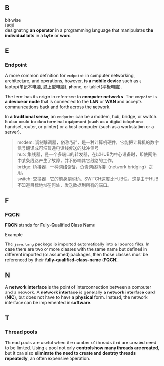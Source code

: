

## B

bit·wise  
[adj]  
designating **an operator** in a programming language that manipulates **the individual bits** in a **byte** or **word**.

## E

### Endpoint

A more common definition for `endpoint` in computer networking, architecture, and operations, however, **is a mobile device** such as a laptop(笔记本电脑, 膝上型电脑), phone, or tablet(平板电脑).

The term has its origin in reference to **computer networks**. The `endpoint` is **a device or node** that is connected to the **LAN** or **WAN** and accepts communications back and forth across the network. 

In **a traditional sense**, an `endpoint` can be a modem, hub, bridge, or switch. It also could be data terminal equipment (such as a digital telephone handset, router, or printer) or a host computer (such as a workstation or a server).

> modem: 调制解调器，俗称“猫”，是一种计算机硬件。它能把计算机的数字信号翻译成可沿普通电话线传送的脉冲信号  
> hub: 集线器，是一个多端口的转发器，在以HUB为中心设备时，即使网络中某条线路产生了故障，并不影响其它线路的工作。  
> bridge: 桥接器，一种网络设备，负责网络桥接（network bridging）之用。  
> switch: 交换器，它的前身是网桥。SWITCH速度比HUB快，这是由于HUB不知道目标地址在何处，发送数据到所有的端口。  

## F

### FQCN

**FQCN** stands for **F**ully-**Q**ualified **C**lass **N**ame 

Example:

The `java.lang` package is imported automatically into all source files. In case there are two or more classes with the same name but defined in different imported (or assumed) packages, then those classes must be referenced by their **fully-qualified-class-name** (**FQCN**).

## N

A **network interface** is the point of interconnection between a computer and a network. A **network interface** is generally **a network interface card** (**NIC**), but does not have to have a **physical** form. Instead, the network interface can be implemented in **software**.


## T

### Thread pools

Thread pools are useful when the number of threads that are created need to be limited. Using a pool not only **controls how many threads are created**, but it can also **eliminate the need to create and destroy threads repeatedly**, an often expensive operation.

